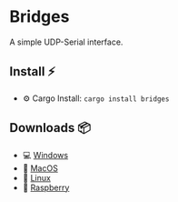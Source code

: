# Bridges

A simple UDP-Serial interface.

## Install :zap:
- :gear: Cargo Install: `cargo install bridges`

## Downloads :package:

- :computer: [Windows](https://github.com/patrickelectric/bridges/releases/download/continuous/bridges-i686-pc-windows-msvc.zip)
- :apple: [MacOS](https://github.com/patrickelectric/bridges/releases/download/continuous/bridges-x86_64-apple-darwin)
- :penguin: [Linux](https://github.com/patrickelectric/bridges/releases/download/continuous/bridges-armv7-unknown-linux-musleabihf)
- :strawberry: [Raspberry](https://github.com/patrickelectric/bridges/releases/download/continuous/bridges-armv7-unknown-linux-musleabihf)
